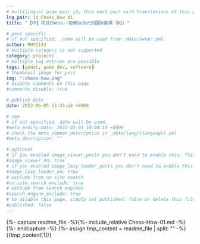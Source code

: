 ```yaml
---
# multilingual page pair id, this must pair with translations of this page. (This name must be unique)
lng_pair: id_Chess_How_01
title: "【中】项目Chess--使用Godot的国际象棋（01）"

# post specific
# if not specified, .name will be used from _data/owner.yml
author: MHYC133
# multiple category is not supported
category: projects
# multiple tag entries are possible
tags: [godot, game dev, software]
# thumbnail image for post
img: ":chess-how.png"
# disable comments on this page
#comments_disable: true

# publish date
date: 2022-06-05 11:45:14 +0900

# seo
# if not specified, date will be used.
#meta_modify_date: 2022-03-03 10:04:19 +0900
# check the meta_common_description in _data/lang/[language].yml
#meta_description: ""

# optional
# if you enabled image_viewer_posts you don't need to enable this. This is only if image_viewer_posts = false
#image_viewer_on: true
# if you enabled image_lazy_loader_posts you don't need to enable this. This is only if image_lazy_loader_posts = false
#image_lazy_loader_on: true
# exclude from on site search
#on_site_search_exclude: true
# exclude from search engines
#search_engine_exclude: true
# to disable this page, simply set published: false or delete this file
#published: false
---
```


{%- capture readme_file -%}{%- include_relative Chess-How-01.md -%}{%- endcapture -%}
{%- assign tmp_content = readme_file | split: "<!-- readme -->" -%}
{{tmp_content[1]}}
